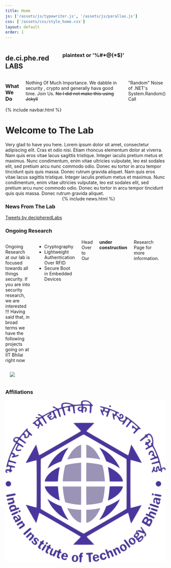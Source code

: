 ```yaml
---
title: Home
js: ['/assets/js/typewriter.js', '/assets/js/parallax.js']
css: ['/assets/css/style_home.css']
layout: default
order: 1
---
```


<section class="header">
<div class="row">
    <div class="five columns">
        <h1>de.ci.phe.red<div class="name-small">LABS</div></h1>
        <br>
        <h3 class="heading">plaintext  or <span class="typewriter">'%#*@(*$)'</span></h3>
    </div>
    <div class="motivation seven columns">
        <h3 class=" heading">What We Do</h3>
        <p>
        Nothing Of Much Importance. We dabble in security , crypto and generally hava good time.
        Join Us. <strike>No I did not make this using Jekyll</strike>
        </p>
        <div class="tag">
            <p class="heading small">"Random" Noise of .NET's System.Random() Call</p>
        </div>
    </div>
</div>            
</section>
{% include navbar.html %}
<div class="row">
    <div class="spacer-small"></div>
</div>
<div class="row">
<h1>Welcome to The Lab</h1>
Very glad to have you here.
Lorem ipsum dolor sit amet, consectetur adipiscing elit. Cras et odio nisi. Etiam rhoncus elementum dolor at viverra.
Nam quis eros vitae lacus sagittis tristique. Integer iaculis pretium metus et maximus. Nunc condimentum,
enim vitae ultricies vulputate, leo est sodales elit, sed pretium arcu nunc commodo odio. Donec eu tortor in arcu tempor tincidunt quis quis massa. Donec rutrum gravida aliquet.
Nam quis eros vitae lacus sagittis tristique. Integer iaculis pretium metus et maximus. Nunc condimentum,
enim vitae ultricies vulputate, leo est sodales elit, sed pretium arcu nunc commodo odio. Donec eu tortor in arcu tempor tincidunt quis quis massa. Donec rutrum gravida aliquet.
</div>
<div class="spacer-small"></div>
<div class="row">
    <div class="intro seven columns">
        <h3 class="heading">News From The Lab</h3>
            {% include news.html %}
            <div class="row">
                <div class="spacer"></div>
            </div>
    </div>
    <div class="five columns">
        <div style="float:right;">
            <a class="twitter-timeline" data-lang="en" data-width="22em" data-height="50em" data-theme="dark" href="https://twitter.com/decipheredLabs?ref_src=twsrc%5Etfw">Tweets by decipheredLabs</a> <script async src="https://platform.twitter.com/widgets.js" charset="utf-8"></script>
        </div>
        <!-- <img style="float:left;max-width: 100%;" src="https://imgs.xkcd.com/comics/password_strength.png"> -->
    </div>
</div>

<div class="row">
    <h3 class="heading">Ongoing Research</h3>
    <div class="six columns">
        <p>
            Ongoing Research at our lab is focused towards all things security. If you are into security research, we are interested !!!
            Having said that, in broad terms we have the following projects going on at IIT Bhilai right now
            <ul>
                <li>Cryptography</li>
                <li>Lightweight Authentication Over RFID</li>
                <li>Secure Boot in Embedded Devices</li>
            </ul>
            Head Over to Our <b>under construction</b> Research Page for more information.
        </p>        
    </div>
    <div class="five columns">
        <img style=" margin:1em; float:right;max-width: 100%;" src="https://imgs.xkcd.com/comics/security.png">
    </div>
</div>

<div class="row">
    <div class="spacer-small"></div>
</div>

<div class="row">
    <h3 class="heading">Affiliations</h3>
    <img class="logo" src="/assets/images/iitbh.png">
</div>